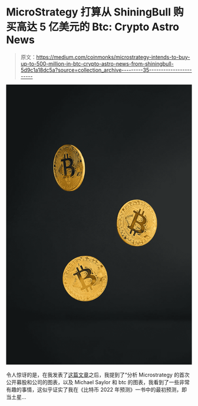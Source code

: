 # MicroStrategy 打算从 ShiningBull 购买高达 5 亿美元的 Btc: Crypto Astro News

> 原文：<https://medium.com/coinmonks/microstrategy-intends-to-buy-up-to-500-million-in-btc-crypto-astro-news-from-shiningbull-5d9c1a18dc5a?source=collection_archive---------35----------------------->

![](img/648df3b308b1d8eed73145ab429d55ba.png)

令人惊讶的是，在我发表了[这篇文章](/coinmonks/saylor-and-microstrategy-targeted-by-dc-attorney-general-crypto-astro-news-from-shiningbull-c5a5b80f704e)之后，我提到了“分析 Microstrategy 的首次公开募股和公司的图表，以及 Michael Saylor 和 btc 的图表，我看到了一些非常有趣的事情，这似乎证实了我在《比特币 2022 年预测》一书中的最初预测，即当土星…